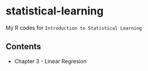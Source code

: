 # statistical-learning
My R codes for `Introduction to Statistical Learning`


## Contents
* Chapter 3 - Linear Regresion
